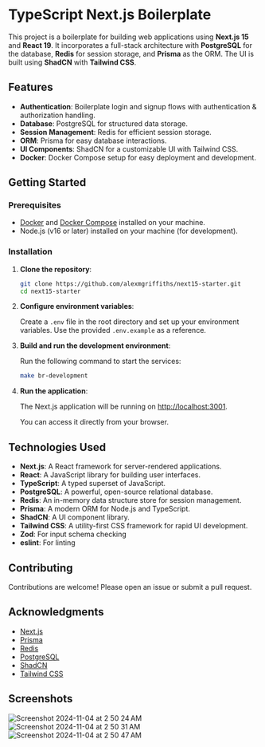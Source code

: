 # TypeScript Next.js Boilerplate

This project is a boilerplate for building web applications using **Next.js 15** and **React 19**. It incorporates a full-stack architecture with **PostgreSQL** for the database, **Redis** for session storage, and **Prisma** as the ORM. The UI is built using **ShadCN** with **Tailwind CSS**.

## Features

- **Authentication**: Boilerplate login and signup flows with authentication & authorization handling.
- **Database**: PostgreSQL for structured data storage.
- **Session Management**: Redis for efficient session storage.
- **ORM**: Prisma for easy database interactions.
- **UI Components**: ShadCN for a customizable UI with Tailwind CSS.
- **Docker**: Docker Compose setup for easy deployment and development.

## Getting Started

### Prerequisites

- [Docker](https://www.docker.com/) and [Docker Compose](https://docs.docker.com/compose/) installed on your machine.
- Node.js (v16 or later) installed on your machine (for development).

### Installation

1. **Clone the repository**:

   ```bash
   git clone https://github.com/alexmgriffiths/next15-starter.git
   cd next15-starter
   ```

2. **Configure environment variables**:

   Create a `.env` file in the root directory and set up your environment variables. Use the provided `.env.example` as a reference.

3. **Build and run the development environment**:

   Run the following command to start the services:

   ```bash
   make br-development
   ```

4. **Run the application**:

   The Next.js application will be running on [http://localhost:3001](http://localhost:3001).

   You can access it directly from your browser.


## Technologies Used

- **Next.js**: A React framework for server-rendered applications.
- **React**: A JavaScript library for building user interfaces.
- **TypeScript**: A typed superset of JavaScript.
- **PostgreSQL**: A powerful, open-source relational database.
- **Redis**: An in-memory data structure store for session management.
- **Prisma**: A modern ORM for Node.js and TypeScript.
- **ShadCN**: A UI component library.
- **Tailwind CSS**: A utility-first CSS framework for rapid UI development.
- **Zod**: For input schema checking
- **eslint**: For linting

## Contributing

Contributions are welcome! Please open an issue or submit a pull request.

## Acknowledgments

- [Next.js](https://nextjs.org/)
- [Prisma](https://www.prisma.io/)
- [Redis](https://redis.io/)
- [PostgreSQL](https://www.postgresql.org/)
- [ShadCN](https://shadcn.com/)
- [Tailwind CSS](https://tailwindcss.com/)

## Screenshots
![Screenshot 2024-11-04 at 2 50 24 AM](https://github.com/user-attachments/assets/d0422601-a9c2-4ee8-ba63-04863474aa3c)
![Screenshot 2024-11-04 at 2 50 31 AM](https://github.com/user-attachments/assets/76dfbb48-1c28-49d5-b42f-6051bdf7d8d5)
![Screenshot 2024-11-04 at 2 50 47 AM](https://github.com/user-attachments/assets/fddb2138-eee8-4f31-b51c-c1deb5547e3f)


